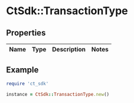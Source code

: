 # CtSdk::TransactionType

## Properties

| Name | Type | Description | Notes |
| ---- | ---- | ----------- | ----- |

## Example

```ruby
require 'ct_sdk'

instance = CtSdk::TransactionType.new()
```

